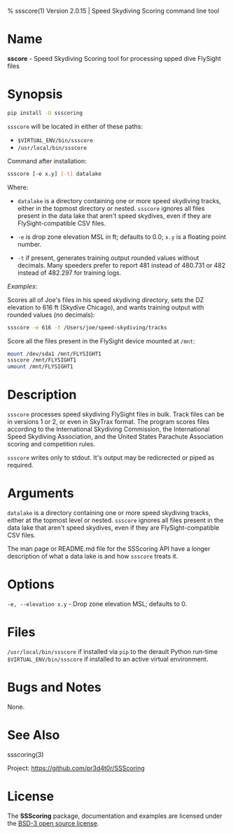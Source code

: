 % ssscore(1) Version 2.0.15 | Speed Skydiving Scoring command line tool

Name
====

**sscore** - Speed Skydiving Scoring tool for processing spped dive FlySight
files


Synopsis
========
```bash
pip install -U ssscoring
```

`ssscore` will be located in either of these paths:

- `$VIRTUAL_ENV/bin/ssscore`
- `/usr/local/bin/ssscore`

Command after installation:

```bash
ssscore [-e x.y] [-t] datalake
```

Where:
- `datalake` is a directory containing one or more speed skydiving tracks,
  either in the topmost directory or nested.  `ssscore` ignores all files present
  in the data lake that aren't speed skydives, even if they are
  FlySight-compatible CSV files.

- `-e` is drop zone elevation MSL in ft; defaults to 0.0; `x.y` is a floating
  point number.

- `-t` if present, generates training output rounded values without decimals.
  Many speeders prefer to report 481 instead of 480.731 or 482 instead of
  482.297 for training logs.

_Examples_:

Scores all of Joe's files in his speed skydiving directory, sets the DZ
elevation to 616 ft (Skydive Chicago), and wants training output with rounded
values (no decimals):

```bash
ssscore -e 616 -t /Users/joe/speed-skydiving/tracks
```

Score all the files present in the FlySight device mounted at `/mnt`:

```bash
mount /dev/sda1 /mnt/FLYSIGHT1
ssscore /mnt/FLYSIGHT1
umount /mnt/FLYSIGHT1
```


Description
===========
`ssscore` processes speed skydiving FlySight files in bulk.  Track files can
be in versions 1 or 2, or even in SkyTrax format.  The program scores files
according to the International Skydiving Commission, the International Speed
Skydiving Association, and the United States Parachute Association scoring and
competition rules.

`ssscore` writes only to stdout.  It's output may be redicrected or piped as
required.


Arguments
=========
`datalake` is a directory containing one or more speed skydiving tracks,
either at the topmost level or nested.  `ssscore` ignores all files present in
the data lake that aren't speed skydives, even if they are FlySight-compatible
CSV files.

The man page or README.md file for the SSScoring API have a longer description
of what a data lake is and how `ssscore` treats it.


Options
========
`-e, --elevation x.y` - Drop zone elevation MSL; defaults to 0.


Files
=====
`/usr/local/bin/ssscore` if installed via `pip` to the derault Python run-time
`$VIRTUAL_ENV/bin/ssscore` if installed to an active virtual environment.


Bugs and Notes
==============
None.


See Also
========
ssscoring(3)

Project:  https://github.com/pr3d4t0r/SSScoring


License
=======
The **SSScoring** package, documentation and examples are licensed under the
[BSD-3 open source license](https://github.com/pr3d4t0r/SSScoring/blob/master/LICENSE.txt).

